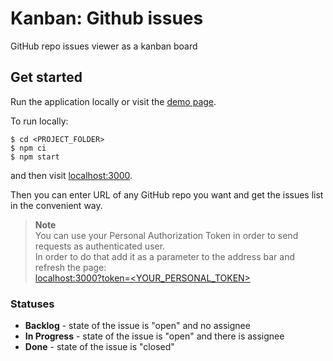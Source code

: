 # Kanban: Github issues

GitHub repo issues viewer as a kanban board

## Get started

Run the application locally or visit the [demo page](http://localhost:3000).

To run locally:

```
$ cd <PROJECT_FOLDER>
$ npm ci
$ npm start
```

and then visit [localhost:3000](http://localhost:3000).

Then you can enter URL of any GitHub repo you want and get the issues list in the convenient way.

> **Note** <br>
> You can use your Personal Authorization Token in order to send requests as authenticated user.<br>
> In order to do that add it as a parameter to the address bar and refresh the page:<br>
> [localhost:3000?token=<YOUR_PERSONAL_TOKEN>](https://localhost:3000?token=<YOUR_PERSONAL_TOKEN>)

### Statuses

- **Backlog** - state of the issue is "open" and no assignee
- **In Progress** - state of the issue is "open" and there is assignee
- **Done** - state of the issue is "closed"

